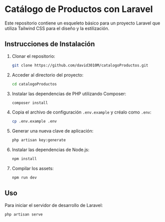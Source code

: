 # Catálogo de Productos con Laravel

Este repositorio contiene un esqueleto básico para un proyecto Laravel que utiliza Tailwind CSS para el diseño y la estilización.

## Instrucciones de Instalación

1. Clonar el repositorio:

    ```bash
    git clone https://github.com/david3010M/catalogoProductos.git
    ```

2. Acceder al directorio del proyecto:

    ```bash
    cd catalogoProductos
    ```

3. Instalar las dependencias de PHP utilizando Composer:

    ```bash
    composer install
    ```

4. Copia el archivo de configuración `.env.example` y créalo como `.env`:

    ```bash
    cp .env.example .env
    ```

5. Generar una nueva clave de aplicación:

    ```bash
    php artisan key:generate
    ```

6. Instalar las dependencias de Node.js:

    ```bash
    npm install
    ```

7. Compilar los assets:

    ```bash
    npm run dev
    ```

## Uso

Para iniciar el servidor de desarrollo de Laravel:

```bash
php artisan serve

